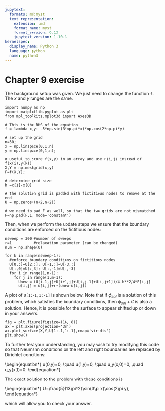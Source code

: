 ```yaml
---
jupytext:
  formats: md:myst
  text_representation:
    extension: .md
    format_name: myst
    format_version: 0.13
    jupytext_version: 1.10.3
kernelspec:
  display_name: Python 3
  language: python
  name: python3
---
```


# Chapter 9 exercise

The background setup was given. We just need to change the function `f`.
The $x$ and $y$ ranges are the same.

```{code-cell}
import numpy as np
import matplotlib.pyplot as plt
from mpl_toolkits.mplot3d import Axes3D  

# This is the RHS of the equation
f = lambda x,y: -5*np.sin(3*np.pi*x)*np.cos(2*np.pi*y)

# set up the grid
n=30;
x = np.linspace(0,1,n)
y = np.linspace(0,1,n);

# Useful to store f(x,y) in an array and use F(i,j) instead of f(x(i),y(k))
X,Y = np.meshgrid(x,y)
F=f(X,Y);

# determine grid size
h =x[1]-x[0]

# the solution grid is padded with fictitious nodes to remove at the end
U = np.zeros((n+2,n+2))

# we need to pad F as well, so that the two grids are not mismatched
F=np.pad(F,1, mode='constant')
```

Then, when we perform the update steps we ensure that the boundary conditions are enforced on the fictitious nodes:

```{code-cell}
nsweep = 300 #number of sweeps
r=1          #relaxation parameter (can be changed)
n,m = np.shape(U)

for k in range(nsweep-1):
  #enforce boundary conditions on fictitious nodes
  U[0,:]=U[2,:]; U[-1,:]=U[-3,:]
  U[:,0]=U[:,3]; U[:,-1]=U[:,-3]
  for i in range(1,n-1):
    for j in range(1,m-1):
      Unew = (U[i-1,j]+U[i+1,j]+U[i,j-1]+U[i,j+1])/4-h**2/4*F[i,j]
      U[i,j] = U[i,j]+r*(Unew-U[i,j])
```

A plot of `U[1:-1,1:-1]` is shown below. Note that if $\phi_{sol}$ is a solution of this problem, which satisfies the boundary conditions, then $\phi_{sol}+C$ is also a solution. Hence, it is possible for the surface to appear shifted up or down in your answers.

```{code-cell}
fig = plt.figure(figsize=(16, 8))
ax = plt.axes(projection='3d')
ax.plot_surface(X,Y,U[1:-1,1:-1],cmap='viridis')
plt.show()
```


To further test your understanding, you may wish to try modifying this code so that Neumann conditions on the left and right boundaries are replaced by Dirichlet conditions:

\begin{equation*}
u(0,y)=0, \quad u(1,y)=0, \quad u_y(x,0)=0, \quad u_y(x,1)=0.
\end{equation*}

The exact solution to the problem with these conditions is

\begin{equation*}
U=\frac{5}{13\pi^2}\sin(3\pi x)\cos(2\pi y),
\end{equation*}

which will allow you to check your answer.